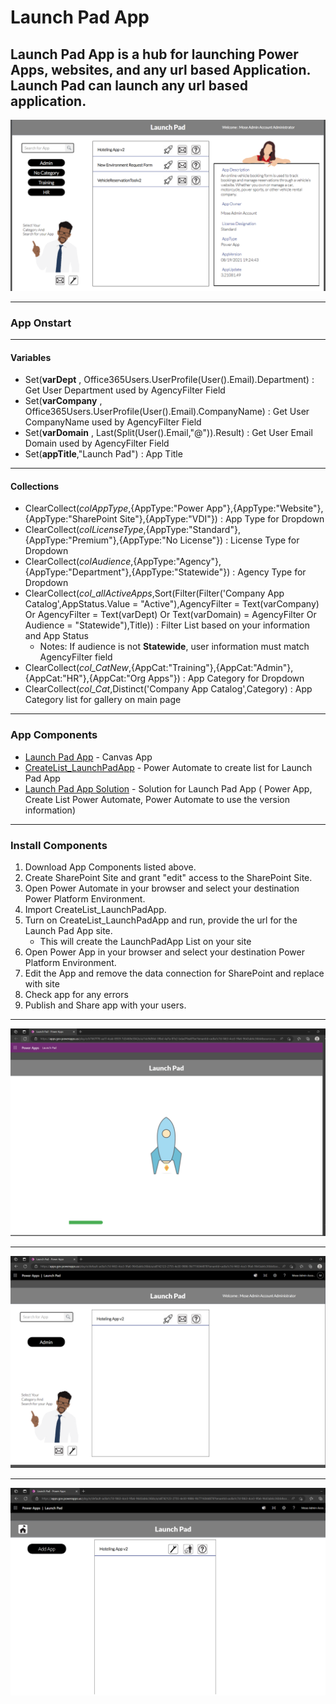 # Launch Pad App
Launch Pad App is a hub for launching Power Apps, websites, and any url based Application. Launch Pad can launch any url based application.
------------
[![Launch Pad App](https://github.com/MSPFE2019/Launch-Pad-App/blob/main/LaunchPad_%20Main.png "Launch Pad App")](https://github.com/MSPFE2019/Launch-Pad-App/blob/main/LPA_HomeScreen.png "Launch Pad App")


------------


### App Onstart

------------


#### Variables


- Set(**varDept** , Office365Users.UserProfile(User().Email).Department) : Get User Department used by AgencyFilter Field
- Set(**varCompany** , Office365Users.UserProfile(User().Email).CompanyName) : Get User CompanyName used by AgencyFilter Field
- Set(**varDomain** , Last(Split(User().Email,"@")).Result) : Get User Email Domain used by AgencyFilter Field
- Set(**appTitle**,"Launch Pad") : App Title


------------


#### Collections


- ClearCollect(*colAppType*,{AppType:"Power App"},{AppType:"Website"},{AppType:"SharePoint Site"},{AppType:"VDI"}) : App Type for Dropdown
- ClearCollect(*colLicenseType*,{AppType:"Standard"},{AppType:"Premium"},{AppType:"No License"}) : License Type for Dropdown
- ClearCollect(*colAudience*,{AppType:"Agency"},{AppType:"Department"},{AppType:"Statewide"}) : Agency Type for Dropdown
- ClearCollect(*col_allActiveApps*,Sort(Filter(Filter('Company App Catalog',AppStatus.Value = "Active"),AgencyFilter = Text(varCompany) Or AgencyFilter = Text(varDept) Or Text(varDomain) = AgencyFilter Or Audience = "Statewide"),Title)) : Filter List based on your information and App Status
	- Notes: If audience is not **Statewide**, user information must match AgencyFilter field
- ClearCollect(*col_CatNew*,{AppCat:"Training"},{AppCat:"Admin"},{AppCat:"HR"},{AppCat:"Org Apps"}) : App Category for Dropdown
- ClearCollect(*col_Cat*,Distinct('Company App Catalog',Category) : App Category list for gallery on main page

------------
### App Components
- [Launch Pad App](https://github.com/MSPFE2019/Launch-Pad-App/blob/main/LaunchPadApp_20230123170529.zip "Launch Pad App") - Canvas App
- [CreateList_LaunchPadApp](https://github.com/MSPFE2019/Launch-Pad-App/blob/main/CreateList_LaunchPadApp_20221229035826.zip "CreateList_LaunchPadApp") - Power Automate to create list for Launch Pad App
- [Launch Pad App Solution](https://github.com/MSPFE2019/Launch-Pad-App/blob/main/LaunchPadApp_1_0_0_1.zip "CreateList_LaunchPadApp") - Solution  for Launch Pad App ( Power App, Create List Power Automate, Power Automate to use the version information)



------------
### Install Components
1. Download App Components listed above.
2. Create SharePoint Site and grant "edit" access to the SharePoint Site.
3. Open Power Automate in your browser and select your destination Power Platform Environment.
4. Import CreateList_LaunchPadApp.
5. Turn on CreateList_LaunchPadApp and run, provide the url for the Launch Pad App site.
	- This will create the LaunchPadApp List on your site
6. Open Power App in your browser and select your destination Power Platform Environment.
7. Edit the App and remove the data connection for SharePoint and replace with site
8. Check app for any errors
9. Publish and Share app with your users.

------------


![Loading Screen](https://github.com/MSPFE2019/Launch-Pad-App/blob/main/LPA_LoadingScreen.png "Loading Screen")

------------
[![MainScreen](https://github.com/MSPFE2019/Launch-Pad-App/blob/main/LPA_HomeScreen.png "MainScreen")](https://github.com/MSPFE2019/Launch-Pad-App/blob/main/LPA_HomeScreen.png "MainScreen")

------------
[![Maint Screen](https://github.com/MSPFE2019/Launch-Pad-App/blob/main/LPA_MaintScreen.png "Maint Screen")](https://github.com/MSPFE2019/Launch-Pad-App/blob/main/LPA_MaintScreen.png "Maint Screen")
